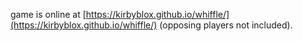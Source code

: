 game is online at [https://kirbyblox.github.io/whiffle/](https://kirbyblox.github.io/whiffle/) (opposing players not included).
